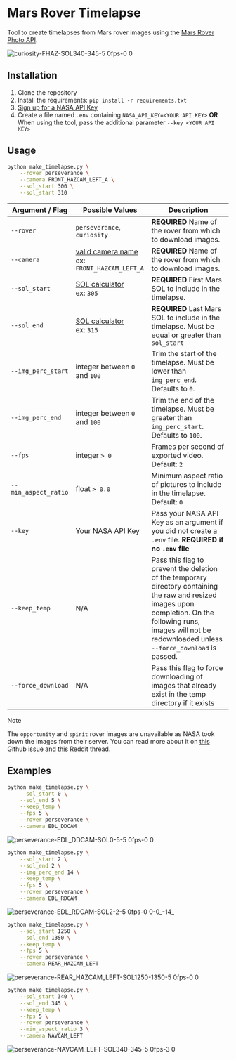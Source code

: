# Mars Rover Timelapse
Tool to create timelapses from Mars rover images using the [Mars Rover Photo API](https://github.com/corincerami/mars-photo-api).

![curiosity-FHAZ-SOL340-345-5 0fps-0 0](https://github.com/user-attachments/assets/b2253532-dd05-438a-a6dc-c2845d4ea8ce)

## Installation

1. Clone the repository
2. Install the requirements: `pip install -r requirements.txt`
3. [Sign up for a NASA API Key](https://api.nasa.gov/)
4.
    Create a file named `.env` containing `NASA_API_KEY=<YOUR API KEY>`
    **OR**
    When using the tool, pass the additional parameter `--key <YOUR API KEY>`

## Usage

```sh
python make_timelapse.py \
    --rover perseverance \
    --camera FRONT_HAZCAM_LEFT_A \
    --sol_start 300 \
    --sol_start 310
```

| Argument / Flag | Possible Values   | Description      |
| ------------- | ------------- | ------------- |
| `--rover` | `perseverance`, `curiosity` | **REQUIRED**  Name of the rover from which to download images. |
| `--camera` | [valid camera name](https://github.com/corincerami/mars-photo-api?tab=readme-ov-file#cameras)<br/>ex: `FRONT_HAZCAM_LEFT_A` | **REQUIRED**  Name of the rover from which to download images. |
| `--sol_start` | [SOL calculator](https://solonmars.com/)<br/>ex: `305` | **REQUIRED**  First Mars SOL to include in the timelapse. |
| `--sol_end` | [SOL calculator](https://solonmars.com/)<br/>ex: `315` | **REQUIRED**  Last Mars SOL to include in the timelapse. Must be equal or greater than `sol_start` |
| `--img_perc_start` | integer between `0` and `100` | Trim the start of the timelapse. Must be lower than `img_perc_end`. Defaults to `0`. |
| `--img_perc_end` | integer between `0` and `100` | Trim the end of the timelapse. Must be greater than `img_perc_start`. Defaults to `100`. |
| `--fps` | integer `> 0` | Frames per second of exported video. Default: `2` |
| `--min_aspect_ratio` | float `> 0.0` | Minimum aspect ratio of pictures to include in the timelapse. Default: `0` |
| `--key` | Your NASA API Key | Pass your NASA API Key as an argument if you did not create a `.env` file. **REQUIRED if no `.env` file** |
| `--keep_temp` | N/A | Pass this flag to prevent the deletion of the temporary directory containing the raw and resized images upon completion. On the following runs, images will not be redownloaded unless `--force_download` is passed. |
| `--force_download` | N/A | Pass this flag to force downloading of images that already exist in the temp directory if it exists |



> [!NOTE]  
> The `opportunity` and `spirit` rover images are unavailable as NASA took down the images from their server. You can read more about it on [this](https://github.com/corincerami/mars-photo-api/issues/197) Github issue and [this](https://www.reddit.com/r/Mars/comments/1c7a4kd/due_to_the_website_change_i_can_no_longer_find/) Reddit thread.

## Examples

```bash
python make_timelapse.py \
    --sol_start 0 \
    --sol_end 5 \
    --keep_temp \
    --fps 5 \
    --rover perseverance \
    --camera EDL_DDCAM 
```
![perseverance-EDL_DDCAM-SOL0-5-5 0fps-0 0](https://github.com/user-attachments/assets/d76e8477-3299-4bac-850c-fc9e129da78a)

```bash
python make_timelapse.py \
    --sol_start 2 \
    --sol_end 2 \
    --img_perc_end 14 \
    --keep_temp \
    --fps 5 \
    --rover perseverance \
    --camera EDL_RDCAM
```
![perseverance-EDL_RDCAM-SOL2-2-5 0fps-0 0-0_-14_](https://github.com/user-attachments/assets/e7fa4174-39f8-46d3-8dc9-a83182b9f841)

```bash
python make_timelapse.py \
    --sol_start 1250 \
    --sol_end 1350 \
    --keep_temp \
    --fps 5 \
    --rover perseverance \
    --camera REAR_HAZCAM_LEFT
```
![perseverance-REAR_HAZCAM_LEFT-SOL1250-1350-5 0fps-0 0](https://github.com/user-attachments/assets/a8e7605d-a40f-41dd-81ee-3972865a1d2a)

```bash
python make_timelapse.py \
    --sol_start 340 \
    --sol_end 345 \
    --keep_temp \
    --fps 5 \
    --rover perseverance \
    --min_aspect_ratio 3 \
    --camera NAVCAM_LEFT
```
![perseverance-NAVCAM_LEFT-SOL340-345-5 0fps-3 0](https://github.com/user-attachments/assets/b92612bd-840b-4dc9-b418-b04422110308)

